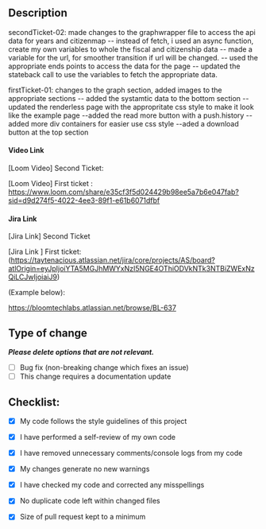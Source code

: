 ## Description
secondTicket-02: made changes to the graphwrapper file to access the api data for years and citizenmap 
-- instead of fetch, i used an async function, create my own variables to whole the fiscal and citizenship data
-- made a variable for the url, for smoother transition if url will be changed. 
-- used the appropriate ends points to access the data for the page 
-- updated the stateback call to use the variables to fetch the appropriate data. 



firstTicket-01: changes to the graph section, added images to the appropriate sections 
-- added the systamtic data to the bottom section -- updated the renderless page with the 
appropritate css style to make it look like the example page 
--added the read more button with a push.history 
-- added more div containers for easier use css style 
--aded a download button at the top section 

#### Video Link

[Loom Video] Second Ticket: 

[Loom Video] First ticket : https://www.loom.com/share/e35cf3f5d024429b98ee5a7b6e047fab?sid=d9d274f5-4022-4ee3-89f1-e61b6071dfbf

#### Jira Link

[Jira Link] Second Ticket 
 
[Jira Link ] First ticket:  (https://taytenacious.atlassian.net/jira/core/projects/AS/board?atlOrigin=eyJpIjoiYTA5MGJhMWYxNzI5NGE4OThiODVkNTk3NTBiZWExNzQiLCJwIjoiaiJ9)

(Example below):

https://bloomtechlabs.atlassian.net/browse/BL-637

## Type of change

___Please delete options that are not relevant.___

- [ ] Bug fix (non-breaking change which fixes an issue)
- [ ] This change requires a documentation update

## Checklist:

- [x] My code follows the style guidelines of this project
- [x] I have performed a self-review of my own code
- [x] I have removed unnecessary comments/console logs from my code
- [x] My changes generate no new warnings
- [x] I have checked my code and corrected any misspellings
- [x] No duplicate code left within changed files
- [x] Size of pull request kept to a minimum

